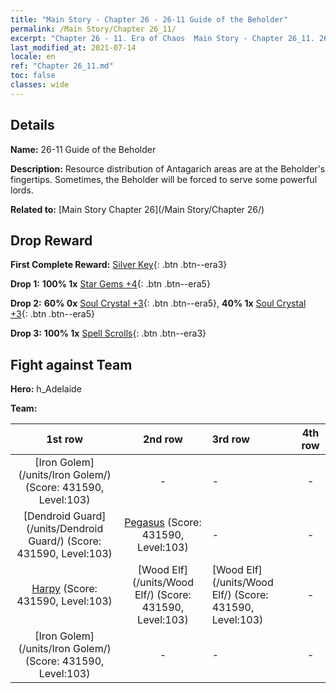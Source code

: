 ```yaml
---
title: "Main Story - Chapter 26 - 26-11 Guide of the Beholder"
permalink: /Main Story/Chapter 26_11/
excerpt: "Chapter 26 - 11. Era of Chaos  Main Story - Chapter 26_11. 26-11 Guide of the Beholder"
last_modified_at: 2021-07-14
locale: en
ref: "Chapter 26_11.md"
toc: false
classes: wide
---
```


## Details

 **Name:** 26-11 Guide of the Beholder

 **Description:** Resource distribution of Antagarich areas are at the Beholder's fingertips. Sometimes, the Beholder will be forced to serve some powerful lords.

 **Related to:** [Main Story Chapter 26](/Main Story/Chapter 26/)

## Drop Reward

 **First Complete Reward:** [Silver Key](/Items/con_693/){: .btn .btn--era3}

 **Drop 1:** **100% 1x** [Star Gems +4](/Items/mat_93/){: .btn .btn--era5}

 **Drop 2:** **60% 0x** [Soul Crystal +3](/Items/mat_87/){: .btn .btn--era5}, **40% 1x** [Soul Crystal +3](/Items/mat_87/){: .btn .btn--era5}

 **Drop 3:** **100% 1x** [Spell Scrolls](/Items/con_694/){: .btn .btn--era3}


## Fight against Team
 **Hero:** h_Adelaide

 **Team:**


  | 1st row | 2nd row | 3rd row | 4th row |
  |:----:|:----:|:----|:----:|
  | [Iron Golem](/units/Iron Golem/) (Score: 431590, Level:103)  | - | - | - |
  | [Dendroid Guard](/units/Dendroid Guard/) (Score: 431590, Level:103)  | [Pegasus](/units/Pegasus/) (Score: 431590, Level:103)  | - | - |
  | [Harpy](/units/Harpy/) (Score: 431590, Level:103)  | [Wood Elf](/units/Wood Elf/) (Score: 431590, Level:103)  | [Wood Elf](/units/Wood Elf/) (Score: 431590, Level:103)  | - |
  | [Iron Golem](/units/Iron Golem/) (Score: 431590, Level:103)  | - | - | - |


